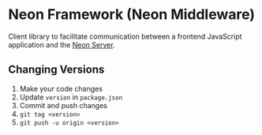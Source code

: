 # Neon Framework (Neon Middleware)

Client library to facilitate communication between a frontend JavaScript application and the [Neon Server](https://github.com/NextCenturyCorporation/neon-server).

## Changing Versions

1. Make your code changes
2. Update `version` in `package.json`
3. Commit and push changes
4. `git tag <version>`
5. `git push -u origin <version>`

